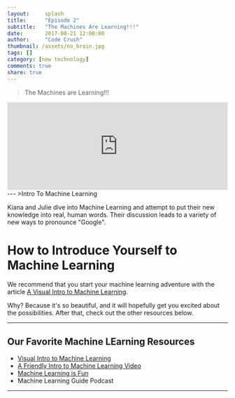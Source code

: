 ```yaml
---
layout:     splash
title:      "Episode 2"
subtitle:   "The Machines Are Learning!!!"
date:       2017-08-21 12:00:00
author:     "Code Crush"
thumbnail: /assets/no_brain.jpg
tags: []
category: [new technology]
comments: true
share: true
---
```

>The Machines are Learning!!!
<!-- Machine Learning Episode 2 -->
<iframe frameborder='0' height='200px' scrolling='no' seamless src='https://embed.simplecast.com/3586d7d2?color=f5f5f5' width='100%'></iframe>
---
>Intro To Machine Learning

Kiana and Julie dive into Machine Learning and attempt to put their new knowledge into real, human words. Their discussion leads to a variety of new ways to pronounce "Google".

# How to Introduce Yourself to Machine Learning
We recommend that you start your machine learning adventure with the article [A
Visual Intro to Machine Learning](http://www.r2d3.us/visual-intro-to-machine-learning-part-1/).


Why? Because it's so beautiful, and it will hopefully get you excited about the
possibilities. After that, check out the other resources below.


___

## Our Favorite Machine LEarning Resources


* [Visual Intro to Machine Learning](http://www.r2d3.us/visual-intro-to-machine-learning-part-1/)
* [A Friendly Intro to Machine Learning Video](https://www.youtube.com/watch?v=IpGxLWOIZy4)
* [Machine Learning is Fun](https://youtu.be/IpGxLWOIZy4) 
* Machine Learning Guide Podcast 

___
